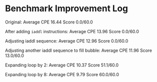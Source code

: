 # Benchmark Improvement Log

Original:  Average CPE     16.44 Score   0.0/60.0

After adding `iaddl` instructions: Average CPE   13.96 
Score  0.0/60.0

Adjusting iaddl sequence: Average CPE   12.96 
Score  0.0/60.0

Adjusting another iaddl sequence to fill bubble: Average CPE   11.96 
Score  13.0/60.0

Expanding loop by 2: Average CPE   10.37 
Score  51.1/60.0

Expanding loop by 8: Average CPE   9.79 
Score  60.0/60.0

